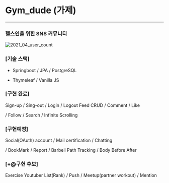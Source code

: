 # Gym_dude (가제)

---

### 헬스인을 위한 SNS 커뮤니티

![2021_04_user_count]()


### [기술 스택]
- Springboot / JPA / PostgreSQL

- Thymeleaf / Vanilla JS 

### [구현 완료]

Sign-up / Sing-out / Login / Logout
Feed CRUD / Comment / Like 

/ Follow / Search / Infinite Scrolling 

### [구현예정]

Social(OAuth) account / Mail certification / Chatting 

/ BookMark / Report / Barbell Path Tracking / Body Before After

### [+@구현 후보]

Exercise Youtuber List(Rank) / Push / Meetup(partner workout) / Mention
